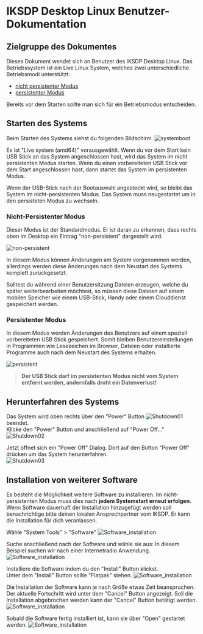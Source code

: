 # IKSDP Desktop Linux Benutzer-Dokumentation

## Zielgruppe des Dokumentes

Dieses Dokument wendet sich an Benutzer des IKSDP Desktop Linux. Das Betriebssystem ist ein Live Linux System, welches zwei unterschiedliche Betriebsmodi unterstützt:  
- [nicht persistenter Modus](#nicht-persistenter-modus)  
- [persistenter Modus](#persistenter-modus)

Bereits vor dem Starten sollte man sich für ein Betriebsmodus entscheiden.

## Starten des Systems

Beim Starten des Systems siehst du folgenden Bildschirm.
![systemboot](../shared/images/systemboot.png)

Es ist "Live system (amd64)" vorausgewählt. Wenn du vor dem Start kein USB Stick an das System angeschlossen hast, wird das System im nicht persistenten Modus starten. Wenn du einen vorbereiteten USB Stick vor dem Start angeschlossen hast, dann startet das System im persistenten Modus.

Wenn der USB-Stick nach der Bootauswahl angesteckt wird, so bleibt das System im nicht-persistenten Modus. Das System muss neugestartet um in den persisteten Modus zu wechseln.

### Nicht-Persistenter Modus

Dieser Modus ist der Standardmodus. Er ist daran zu erkennen, dass rechts oben im Desktop ein Eintrag "non-persistent" dargestellt wird. 

![non-persistent](../shared/images/non-persistent.png)

In diesem Modus können Änderungen am System vorgenommen werden, allerdings werden diese Änderungen nach dem Neustart des Systems komplett zurückgesetzt.

Solltest du während einer Benutzersitzung Dateien erzeugen, welche du später weiterbearbeiten möchtest, so müssen diese Dateien auf einem mobilen Speicher wie einem USB-Stick, Handy oder einem Clouddienst gespeichert werden.

### Persistenter Modus 

In diesem Modus werden Änderungen des Benutzers auf einem speziell vorbereiteten USB Stick gespeichert. Somit bleiben Benutzereinstellungen in Programmen wie Lesezeichen im Browser, Dateien oder installierte Programme auch nach dem Neustart des Systems erhalten.

![persistent](../shared/images/persistent.png)

>**Der USB Stick darf im persistenten Modus nicht vom System entfernt werden, andernfalls droht ein Datenverlust!**

## Herunterfahren des Systems

Das System wird oben rechts über den "Power" Button ![Shutdown01](../shared/images/shutdown_power_symbol.png) beendet.<br>Klicke den "Power" Button und anschließend auf "Power Off..."<br> 
![Shutdown02](../shared/images/shutdown_power_menu.png)

Jetzt öffnet sich ein "Power Off" Dialog. Dort auf den Button "Power Off" drücken um das System herunterfahren.  
![Shutdown03](../shared/images/shutdown_dialog.png)

## Installation von weiterer Software

Es besteht die Möglichkeit weitere Software zu installieren. Im nicht-persistenten Modus muss dies nach **jedem Systemstart erneut erfolgen**. Wenn Software dauerhaft der Installation hinzugefügt werden soll benachrichtige bitte deinen lokalen Ansprechpartner vom IKSDP. Er kann die Installation für dich veranlassen.

Wähle "System Tools" > "Software"
![Software_installation](../shared/images/install_software01.png)

Suche anschließend nach der Software und wähle sie aus: In diesem Beispiel suchen wir nach einer Internetradio Anwendung.
![Software_installation](../shared/images/install_software02.png)

Installiere die Software indem du den "Install" Button klickst.<br>
Unter dem "Install" Button sollte "Flatpak" stehen.
![Software_installation](../shared/images/install_software03.png)

Die Installation der Software kann je nach Größe etwas Zeit beanspruchen. Der aktuelle Fortschritt wird unter dem "Cancel" Button angezeigt. Soll die Installation abgebrochen werden kann der "Cancel" Button betätigt werden.<br>
![Software_installation](../shared/images/install_software04.png)

Sobald die Software fertig installiert ist, kann sie über "Open" gestartet werden. 
![Software_installation](../shared/images/install_software05.png)
